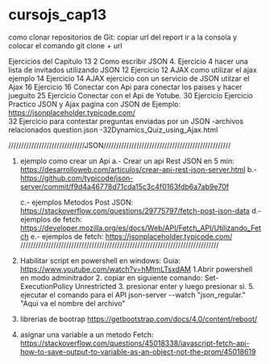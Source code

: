 # cursojs_cap13
como clonar repositorios de Git: 
copiar url del report 
ir a la consola y colocar el comando git clone + url 

Ejercicios del Capitulo 13 
2 Como escribir JSON
4. Ejercicio  4 hacer una lista de invitados utilizando JSON
12 Ejercicio 12 AJAX como utilizar el ajax ejemplo
14 Ejercicio 14 AJAX ejercicio con un servicio de JSON utilzar el Ajax
16 Ejercicio 16 Conectar con Api para conectar los paises y hacer jueguito
25 Ejercicio  Conectar con el Api de Yotube.
30 Ejercicio Ejercicio Practico JSON y Ajax 
   pagina con JSON de Ejemplo: https://jsonplaceholder.typicode.com/   
32 Ejercicio para contestar preguntas enviadas por un JSON
 -archivos relacionados question.json
 -32Dynamics_Quiz_using_Ajax.html





   //////////////////////////////JSON//////////////////////////////////////////////////
   1. ejemplo como crear un Api
      a.- Crear un api Rest JSON en 5 min: https://desarrolloweb.com/articulos/crear-api-rest-json-server.html
       b.-  https://github.com/typicode/json-server/commit/f9d4a46778d71cda15c3c4f0163fdb6a7ab9e70f

      c.- ejemplos Metodos Post JSON: https://stackoverflow.com/questions/29775797/fetch-post-json-data
      d.-ejemplos de fetch: https://developer.mozilla.org/es/docs/Web/API/Fetch_API/Utilizando_Fetch
      e.- ejemplos de fetch: https://jsonplaceholder.typicode.com/
//////////////////////////////////////////////////////////////////////////////

2. Habilitar script en powershell en windows: 
   Guia: https://www.youtube.com/watch?v=hMtmLTsxdAM
   1.Abrir powershell en modo adminitrador
   2. copiar en siguiente comando: Set-ExecutionPolicy Unrestricted
   3. presionar enter y luego presionar si. 
   5. ejecutar el comando para el API  json-server --watch "json_regular." "Aqui va el nombre del archivo"


3. librerias de bootrap
https://getbootstrap.com/docs/4.0/content/reboot/

4. asignar una variable a un metodo Fetch: 
https://stackoverflow.com/questions/45018338/javascript-fetch-api-how-to-save-output-to-variable-as-an-object-not-the-prom/45018619

